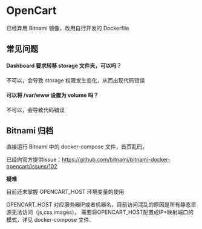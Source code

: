 # OpenCart

已经弃用 Bitnami 镜像，改用自行开发的 Dockerfile

## 常见问题

#### Dashboard 要求转移 storage 文件夹，可以吗？
不可以，会导致 storage 权限发生变化，从而出现代码错误

#### 可以将 /var/www 设置为 volume 吗？
不可以，会导致代码错误

## Bitnami 归档

直接运行 Bitnami 中的 docker-compose 文件，首页乱码。

已经向官方提供issue：https://github.com/bitnami/bitnami-docker-opencart/issues/102

**疑难**

目前还未掌握 OPENCART_HOST 环境变量的使用

OPENCART_HOST 对应服务器IP或者机器名，目前访问混乱的原因是所有静态资源无法访问（js,css,images）。
需要将OPENCART_HOST配置成IP+映射端口的模式，详见 docker-compose 文件.
